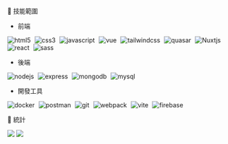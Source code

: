 🥹 技能範圍
- 前端
<p>
<img alt="html5" style="margin-right:5px" src="https://img.shields.io/badge/HTML5-medium-orange?style=flat-square&logo=html5" /> 
<img alt="css3" style="margin-right:5px" src="https://img.shields.io/badge/CSS3-medium-orange?style=flat-square&logo=css3" />
<img alt="javascript" style="margin-right:5px" src="https://img.shields.io/badge/Javascript-medium-orange?style=flat-square&logo=javascript" />
<img alt="vue" style="margin-right:5px" src="https://img.shields.io/badge/Vue-medium-orange?style=flat-square&logo=vuedotjs" />
<img alt="tailwindcss" style="margin-right:5px" src="https://img.shields.io/badge/Tailwindcss-medium-orange?style=flat-square&logo=tailwindcss" />
<img alt="quasar" style="margin-right:5px" src="https://img.shields.io/badge/Quasar-juniur-green?style=flat-square&logo=quasar" /> 
<img alt="Nuxtjs" style="margin-right:5px" src="https://img.shields.io/badge/Nuxtjs-juniur-green?style=flat-square&logo=nuxtdotjs" /> 
<img alt="react" style="margin-right:5px" src="https://img.shields.io/badge/React-juniur-green?style=flat-square&logo=react" /> 
<img alt="sass" style="margin-right:5px" src="https://img.shields.io/badge/Sass-juniur-green?style=flat-square&logo=sass" /> 
</p>


- 後端
<p>
<img alt="nodejs" style="margin-right:5px" src="https://img.shields.io/badge/NodeJS-medium-orange?style=flat-square&logo=nodedotjs" />  
<img alt="express" style="margin-right:5px" src="https://img.shields.io/badge/Express-medium-orange?style=flat-square&logo=express" />
<img alt="mongodb" style="margin-right:5px" src="https://img.shields.io/badge/MongoDB-juniur-green?style=flat-square&logo=mongodb" />
<img alt="mysql" style="margin-right:5px" src="https://img.shields.io/badge/MySQL-juniur-green?style=flat-square&logo=mysql" />
</p>


- 開發工具
<p>
<img alt="docker" style="margin-right:5px" src="https://img.shields.io/badge/Docker-juniur-green?style=flat-square&logo=docker" />
<img alt="postman" style="margin-right:5px" src="https://img.shields.io/badge/Postman-juniur-green?style=flat-square&logo=postman" />
<img alt="git" style="margin-right:5px" src="https://img.shields.io/badge/Git-juniur-green?style=flat-square&logo=git" />
<img alt="webpack" style="margin-right:5px" src="https://img.shields.io/badge/Webpack-juniur-green?style=flat-square&logo=webpack" />
<img alt="vite" style="margin-right:5px" src="https://img.shields.io/badge/Vite-medium-orange?style=flat-square&logo=vite" />
<img alt="firebase" style="margin-right:5px" src="https://img.shields.io/badge/Firebase-medium-orange?style=flat-square&logo=firebase" />
</p>

:rainbow: 統計
<p>    
<img src="http://github-profile-summary-cards.vercel.app/api/cards/stats?username=lian0103&theme=github" />
    
<img src="http://github-profile-summary-cards.vercel.app/api/cards/productive-time?username=lian0103&theme=github&utcOffset=8" />    
</p>
